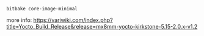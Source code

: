 ```
bitbake core-image-minimal
```

more info: https://variwiki.com/index.php?title=Yocto_Build_Release&release=mx8mm-yocto-kirkstone-5.15-2.0.x-v1.2
